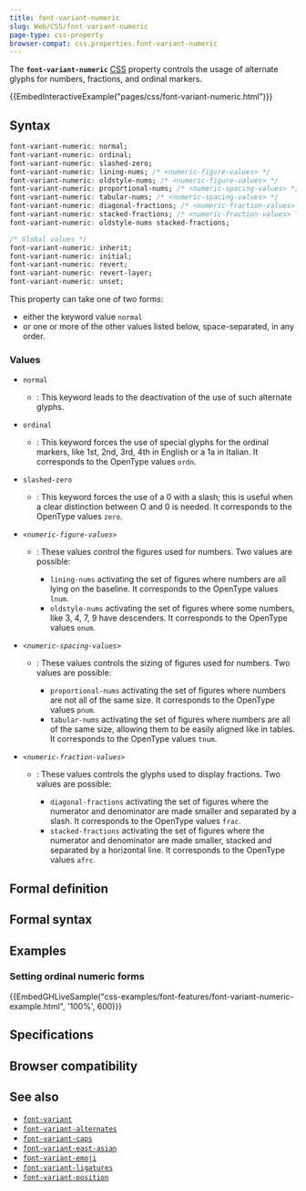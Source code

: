 ```yaml
---
title: font-variant-numeric
slug: Web/CSS/font-variant-numeric
page-type: css-property
browser-compat: css.properties.font-variant-numeric
---
```




The **`font-variant-numeric`** [CSS](/Web/CSS) property controls the usage of alternate glyphs for numbers, fractions, and ordinal markers.

{{EmbedInteractiveExample("pages/css/font-variant-numeric.html")}}

## Syntax

```css
font-variant-numeric: normal;
font-variant-numeric: ordinal;
font-variant-numeric: slashed-zero;
font-variant-numeric: lining-nums; /* <numeric-figure-values> */
font-variant-numeric: oldstyle-nums; /* <numeric-figure-values> */
font-variant-numeric: proportional-nums; /* <numeric-spacing-values> */
font-variant-numeric: tabular-nums; /* <numeric-spacing-values> */
font-variant-numeric: diagonal-fractions; /* <numeric-fraction-values> */
font-variant-numeric: stacked-fractions; /* <numeric-fraction-values> */
font-variant-numeric: oldstyle-nums stacked-fractions;

/* Global values */
font-variant-numeric: inherit;
font-variant-numeric: initial;
font-variant-numeric: revert;
font-variant-numeric: revert-layer;
font-variant-numeric: unset;
```

This property can take one of two forms:

- either the keyword value `normal`
- or one or more of the other values listed below, space-separated, in any order.

### Values

- `normal`

  - : This keyword leads to the deactivation of the use of such alternate glyphs.

- `ordinal`

  - : This keyword forces the use of special glyphs for the ordinal markers, like 1st, 2nd, 3rd, 4th in English or a 1a in Italian. It corresponds to the OpenType values `ordn`.

- `slashed-zero`

  - : This keyword forces the use of a 0 with a slash; this is useful when a clear distinction between O and 0 is needed. It corresponds to the OpenType values `zero`.

- _`<numeric-figure-values>`_

  - : These values control the figures used for numbers. Two values are possible:

    - `lining-nums` activating the set of figures where numbers are all lying on the baseline. It corresponds to the OpenType values `lnum`.
    - `oldstyle-nums` activating the set of figures where some numbers, like 3, 4, 7, 9 have descenders. It corresponds to the OpenType values `onum`.

- _`<numeric-spacing-values>`_

  - : These values controls the sizing of figures used for numbers. Two values are possible:

    - `proportional-nums` activating the set of figures where numbers are not all of the same size. It corresponds to the OpenType values `pnum`.
    - `tabular-nums` activating the set of figures where numbers are all of the same size, allowing them to be easily aligned like in tables. It corresponds to the OpenType values `tnum`.

- _`<numeric-fraction-values>`_

  - : These values controls the glyphs used to display fractions. Two values are possible:

    - `diagonal-fractions` activating the set of figures where the numerator and denominator are made smaller and separated by a slash. It corresponds to the OpenType values `frac`.
    - `stacked-fractions` activating the set of figures where the numerator and denominator are made smaller, stacked and separated by a horizontal line. It corresponds to the OpenType values `afrc`.

## Formal definition



## Formal syntax



## Examples

### Setting ordinal numeric forms

{{EmbedGHLiveSample("css-examples/font-features/font-variant-numeric-example.html", '100%', 600)}}

## Specifications



## Browser compatibility



## See also

- [`font-variant`](/Web/CSS/font-variant)
- [`font-variant-alternates`](/Web/CSS/font-variant-alternates)
- [`font-variant-caps`](/Web/CSS/font-variant-caps)
- [`font-variant-east-asian`](/Web/CSS/font-variant-east-asian)
- [`font-variant-emoji`](/Web/CSS/font-variant-emoji)
- [`font-variant-ligatures`](/Web/CSS/font-variant-ligatures)
- [`font-variant-position`](/Web/CSS/font-variant-position)
